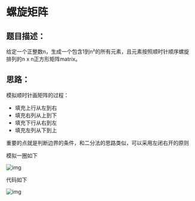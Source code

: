 # 螺旋矩阵

## 题目描述：

给定一个正整数n，生成一个包含1到n²的所有元素，且元素按照顺时针顺序螺旋排列的n x n正方形矩阵matrix。

## 思路：

模拟顺时针画矩阵的过程：

- 填充上行从左到右
- 填充右列从上到下
- 填充下行从右到左
- 填充左列从下到上

重要的点就是判断边界的条件，和二分法的思路类似，可以采用左闭右开的原则

模拟一圈如下

![img](https://ziyuantypora.oss-cn-beijing.aliyuncs.com/1741355614377-7710deb4-9d25-4239-811f-637fd8c870e9.jpeg)

代码如下

![img](https://ziyuantypora.oss-cn-beijing.aliyuncs.com/1741355656300-1b816ef6-18f3-4bd3-9124-c11c5485e12b.png)